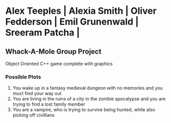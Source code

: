 # Alex Teeples | Alexia Smith | Oliver Fedderson | Emil Grunenwald | Sreeram Patcha |
##  Whack-A-Mole Group Project


Object Oriented C++ game complete with graphics 

### Possible Plots
1. You wake up in a fantasy medieval dungeon with no memories and you muct find your way out
1. You are living in the ruins of a city in the zombie apocalypse and you are trying to find a lost family member
1. You are a vampire, who is trying to survive being hunted, while also picking off civillians